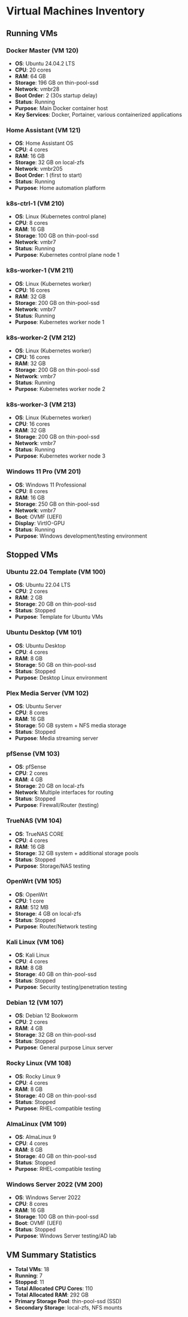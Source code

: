 # Virtual Machines Inventory

## Running VMs

### Docker Master (VM 120)
- **OS**: Ubuntu 24.04.2 LTS
- **CPU**: 20 cores
- **RAM**: 64 GB
- **Storage**: 196 GB on thin-pool-ssd
- **Network**: vmbr28
- **Boot Order**: 2 (30s startup delay)
- **Status**: Running
- **Purpose**: Main Docker container host
- **Key Services**: Docker, Portainer, various containerized applications

### Home Assistant (VM 121)
- **OS**: Home Assistant OS
- **CPU**: 4 cores
- **RAM**: 16 GB
- **Storage**: 32 GB on local-zfs
- **Network**: vmbr205
- **Boot Order**: 1 (first to start)
- **Status**: Running
- **Purpose**: Home automation platform

### k8s-ctrl-1 (VM 210)
- **OS**: Linux (Kubernetes control plane)
- **CPU**: 8 cores
- **RAM**: 16 GB
- **Storage**: 100 GB on thin-pool-ssd
- **Network**: vmbr7
- **Status**: Running
- **Purpose**: Kubernetes control plane node 1

### k8s-worker-1 (VM 211)
- **OS**: Linux (Kubernetes worker)
- **CPU**: 16 cores
- **RAM**: 32 GB
- **Storage**: 200 GB on thin-pool-ssd
- **Network**: vmbr7
- **Status**: Running
- **Purpose**: Kubernetes worker node 1

### k8s-worker-2 (VM 212)
- **OS**: Linux (Kubernetes worker)
- **CPU**: 16 cores
- **RAM**: 32 GB
- **Storage**: 200 GB on thin-pool-ssd
- **Network**: vmbr7
- **Status**: Running
- **Purpose**: Kubernetes worker node 2

### k8s-worker-3 (VM 213)
- **OS**: Linux (Kubernetes worker)
- **CPU**: 16 cores
- **RAM**: 32 GB
- **Storage**: 200 GB on thin-pool-ssd
- **Network**: vmbr7
- **Status**: Running
- **Purpose**: Kubernetes worker node 3

### Windows 11 Pro (VM 201)
- **OS**: Windows 11 Professional
- **CPU**: 8 cores
- **RAM**: 16 GB
- **Storage**: 250 GB on thin-pool-ssd
- **Network**: vmbr7
- **Boot**: OVMF (UEFI)
- **Display**: VirtIO-GPU
- **Status**: Running
- **Purpose**: Windows development/testing environment

## Stopped VMs

### Ubuntu 22.04 Template (VM 100)
- **OS**: Ubuntu 22.04 LTS
- **CPU**: 2 cores
- **RAM**: 2 GB
- **Storage**: 20 GB on thin-pool-ssd
- **Status**: Stopped
- **Purpose**: Template for Ubuntu VMs

### Ubuntu Desktop (VM 101)
- **OS**: Ubuntu Desktop
- **CPU**: 4 cores
- **RAM**: 8 GB
- **Storage**: 50 GB on thin-pool-ssd
- **Status**: Stopped
- **Purpose**: Desktop Linux environment

### Plex Media Server (VM 102)
- **OS**: Ubuntu Server
- **CPU**: 8 cores
- **RAM**: 16 GB
- **Storage**: 50 GB system + NFS media storage
- **Status**: Stopped
- **Purpose**: Media streaming server

### pfSense (VM 103)
- **OS**: pfSense
- **CPU**: 2 cores
- **RAM**: 4 GB
- **Storage**: 20 GB on local-zfs
- **Network**: Multiple interfaces for routing
- **Status**: Stopped
- **Purpose**: Firewall/Router (testing)

### TrueNAS (VM 104)
- **OS**: TrueNAS CORE
- **CPU**: 4 cores
- **RAM**: 16 GB
- **Storage**: 32 GB system + additional storage pools
- **Status**: Stopped
- **Purpose**: Storage/NAS testing

### OpenWrt (VM 105)
- **OS**: OpenWrt
- **CPU**: 1 core
- **RAM**: 512 MB
- **Storage**: 4 GB on local-zfs
- **Status**: Stopped
- **Purpose**: Router/Network testing

### Kali Linux (VM 106)
- **OS**: Kali Linux
- **CPU**: 4 cores
- **RAM**: 8 GB
- **Storage**: 40 GB on thin-pool-ssd
- **Status**: Stopped
- **Purpose**: Security testing/penetration testing

### Debian 12 (VM 107)
- **OS**: Debian 12 Bookworm
- **CPU**: 2 cores
- **RAM**: 4 GB
- **Storage**: 32 GB on thin-pool-ssd
- **Status**: Stopped
- **Purpose**: General purpose Linux server

### Rocky Linux (VM 108)
- **OS**: Rocky Linux 9
- **CPU**: 4 cores
- **RAM**: 8 GB
- **Storage**: 40 GB on thin-pool-ssd
- **Status**: Stopped
- **Purpose**: RHEL-compatible testing

### AlmaLinux (VM 109)
- **OS**: AlmaLinux 9
- **CPU**: 4 cores
- **RAM**: 8 GB
- **Storage**: 40 GB on thin-pool-ssd
- **Status**: Stopped
- **Purpose**: RHEL-compatible testing

### Windows Server 2022 (VM 200)
- **OS**: Windows Server 2022
- **CPU**: 8 cores
- **RAM**: 16 GB
- **Storage**: 100 GB on thin-pool-ssd
- **Boot**: OVMF (UEFI)
- **Status**: Stopped
- **Purpose**: Windows Server testing/AD lab

## VM Summary Statistics
- **Total VMs**: 18
- **Running**: 7
- **Stopped**: 11
- **Total Allocated CPU Cores**: 110
- **Total Allocated RAM**: 292 GB
- **Primary Storage Pool**: thin-pool-ssd (SSD)
- **Secondary Storage**: local-zfs, NFS mounts